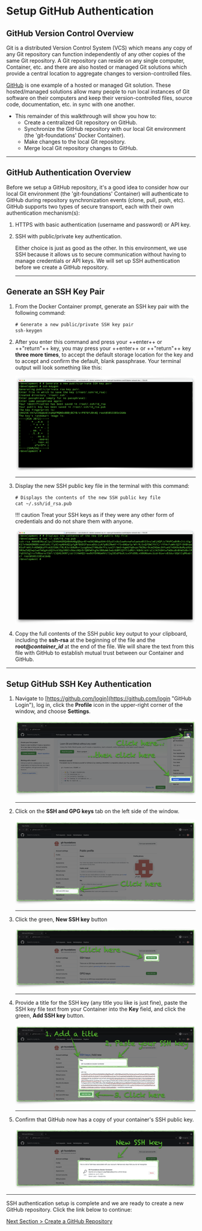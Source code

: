 # Setup GitHub Authentication

## GitHub Version Control Overview

Git is a distributed Version Control System (VCS) which means any copy of any Git repository can function independently of any other copies of the same Git repository. A Git repository can reside on any single computer, Container, etc. and there are also hosted or managed Git solutions which provide a central location to aggregate changes to version-controlled files.

[GitHub](https://github.com "GitHub.com") is one example of a hosted or managed Git solution.  These hosted/managed solutions allow many people to run local instances of Git software on their computers and keep their version-controlled files, source code, documentation, etc. in sync with one another.

- This remainder of this walkthrough will show you how to:
  - Create a centralized Git repository on GitHub.
  - Synchronize the GitHub repository with our local Git environment (the 'git-foundations' Docker Container).
  - Make changes to the local Git repository.
  - Merge local Git repository changes to GitHub.

---

## GitHub Authentication Overview

Before we setup a GitHub repository, it's a good idea to consider how our local Git environment (the 'git-foundations' Container) will authenticate to GitHub during repository synchronization events (clone, pull, push, etc). GitHub supports two types of secure transport, each with their own authentication mechanism(s):

1. HTTPS with basic authentication (username and password) or API key.
2. SSH with public/private key authentication.

    Either choice is just as good as the other. In this environment, we use SSH because it allows us to secure communication without having to manage credentials or API keys. We will set up SSH authentication before we create a GitHub repository.

    ---

## Generate an SSH Key Pair

1. From the Docker Container prompt, generate an SSH key pair with the following command:

    ```shell
    # Generate a new public/private SSH key pair
    ssh-keygen
    ```

2. After you enter this command and press your ++enter++ or ++"return"++ key, you may press your ++enter++ or ++"return"++ key **three more times**, to accept the default storage location for the key and to accept and confirm the default, blank passphrase. Your terminal output will look something like this:

    ![container-ssh-keygen](../images/container-ssh-keygen.png "ssh-keygen")

    ---

3. Display the new SSH public key file in the terminal with this command:

    ```shell
    # Displays the contents of the new SSH public key file
    cat ~/.ssh/id_rsa.pub
    ```

    !!! caution
        Treat your SSH keys as if they were any other form of credentials and do not share them with anyone.

    ![container-ssh-key](../images/container-ssh-key.png "cat ~/.ssh/id_rsa.pub")

4. Copy the full contents of the SSH public key output to your clipboard, including the **ssh-rsa** at the beginning of the file and the **root@_container_id_** at the end of the file. We will share the text from this file with GitHub to establish mutual trust between our Container and GitHub.

---

## Setup GitHub SSH Key Authentication

1. Navigate to [https://github.com/login](https://github.com/login "GitHub Login"), log in, click the **Profile** icon in the upper-right corner of the window, and choose **Settings**.

    ![github-settings](../images/github-settings.png "GitHub settings access")

    ---

2. Click on the **SSH and GPG keys** tab on the left side of the window.

    ![github-profile](../images/github-profile.png "GitHub profile")

    ---

3. Click the green, **New SSH key** button

    ![github-ssh-keys](../images/github-ssh-keys.png "GitHub SSH keys")

    ---

4. Provide a title for the SSH key (any title you like is just fine), paste the SSH key file text from your Container into the **Key** field, and click the green, **Add SSH key** button.

    ![github-add-ssh-key](../images/github-add-ssh-key.png "GitHub create SSH key")

    ---

5. Confirm that GitHub now has a copy of your container's SSH public key.

    ![github-new-ssh-key](../images/github-new-ssh-key.png "GitHub new SSH key")

---

SSH authentication setup is complete and we are ready to create a new GitHub repository. Click the link below to continue:

[Next Section > Create a GitHub Repository](section_3.md "Create a GitHub Repository")
